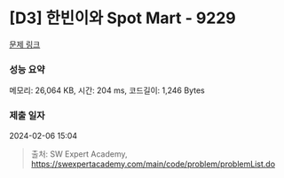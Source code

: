 # [D3] 한빈이와 Spot Mart - 9229 

[문제 링크](https://swexpertacademy.com/main/code/problem/problemDetail.do?contestProbId=AW8Wj7cqbY0DFAXN) 

### 성능 요약

메모리: 26,064 KB, 시간: 204 ms, 코드길이: 1,246 Bytes

### 제출 일자

2024-02-06 15:04



> 출처: SW Expert Academy, https://swexpertacademy.com/main/code/problem/problemList.do
